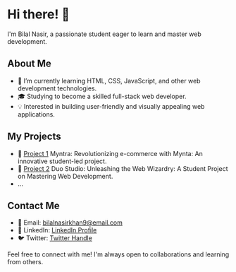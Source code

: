 # Hi there! 👋

I'm Bilal Nasir, a passionate student eager to learn and master web development.

## About Me

- 🌱 I’m currently learning HTML, CSS, JavaScript, and other web development technologies.
- 🎓 Studying to become a skilled full-stack web developer.
- 💡 Interested in building user-friendly and visually appealing web applications.

## My Projects

- 🚀 [Project 1](https://github.com/bilalnasirkhan9/Cynthia-Ugwu) Myntra: Revolutionizing e-commerce with Mynta: An innovative student-led project.
- 🚀 [Project 2](https://github.com/bilalnasirkhan9/Duo-Studio) Duo Studio: Unleashing the Web Wizardry: A Student Project on Mastering Web Development. 
- ...

## Contact Me

- 📧 Email: bilalnasirkhan9@email.com
- 🔗 LinkedIn: [LinkedIn Profile](https://www.linkedin.com/in/bilal-nasir-engage/)
- 🐦 Twitter: [Twitter Handle](https://twitter.com/bilalnasirkhan9)

Feel free to connect with me! I'm always open to collaborations and learning from others.
